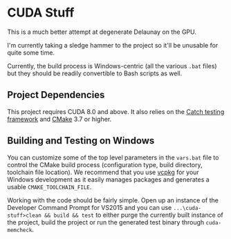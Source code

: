 # CUDA Stuff

This is a much better attempt at degenerate Delaunay on the GPU.

I'm currently taking a sledge hammer to the project so it'll be unusable
for quite some time.

Currently, the build process is Windows-centric (all the various `.bat` files) but
they should be readily convertible to Bash scripts as well.

## Project Dependencies

This project requires CUDA 8.0 and above. It also relies on the 
[Catch testing framework](https://github.com/philsquared/Catch)
and [CMake](https://cmake.org/) 3.7 or higher.

## Building and Testing on Windows

You can customize some of the top level parameters in the `vars.bat` file to control 
the CMake build process (configuration type, build directory, toolchain file location).
We recommend that you use [vcpkg](https://github.com/Microsoft/vcpkg) for your Windows 
development as it easily manages packages and generates a usable `CMAKE_TOOLCHAIN_FILE`.

Working with the code should be fairly simple. Open up an instance of the Developer Command 
Prompt for VS2015 and you can use `...\cuda-stuff>clean && build && test` to either purge
the currently built instance of the project, build the project or run the generated test binary
through `cuda-memcheck`.